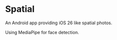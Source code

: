 # Spatial

An Android app providing iOS 26 like spatial photos.

Using MediaPipe for face detection.
